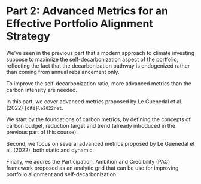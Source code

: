 # Part 2: Advanced Metrics for an Effective Portfolio Alignment Strategy

We've seen in the previous part that a modern approach to climate investing suppose to maximize the self-decarbonization aspect of the portfolio, reflecting the fact that the decarbonization pathway is endogenized rather than coming from annual rebalancement only. 

To improve the self-decarbonization ratio, more advanced metrics than the carbon intensity are needed.

In this part, we cover advanced metrics proposed by Le Guenedal et al. (2022) {cite}`le2022net`.

We start by the foundations of carbon metrics, by defining the concepts of carbon budget, reduction target and trend (already introduced in the previous part of this course).

Second, we focus on several advanced metrics proposed by Le Guenedal et al. (2022), both static and dynamic.

Finally, we addres the Participation, Ambition and Credibility (PAC) framework proposed as an analytic grid that can be use for improving portfolio alignment and self-decarbonization.